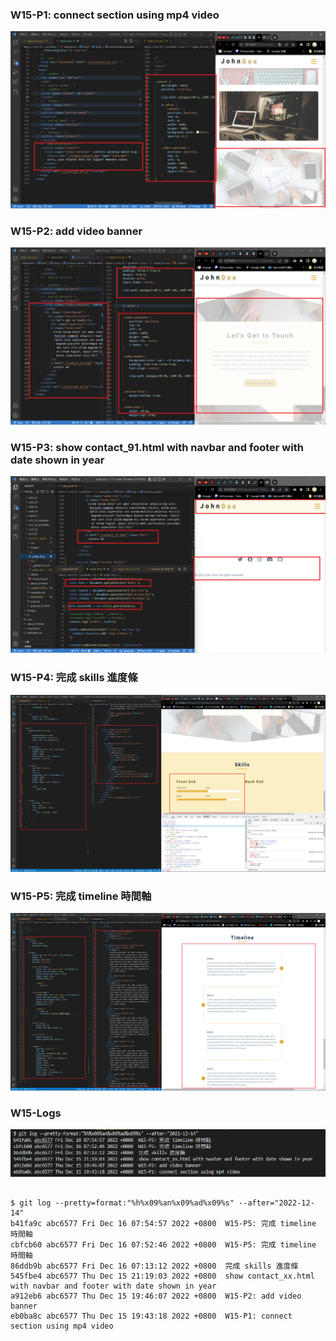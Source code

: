 ### W15-P1: connect section using mp4 video
 
![](w15-p1.png)

### W15-P2: add video banner
 
![](w15-p2.png)

### W15-P3: show contact_91.html with navbar and footer with date shown in year
 
![](w15-p3.png)

### W15-P4: 完成 skills 進度條
 
![](w15-p4.png)

### W15-P5: 完成 timeline 時間軸

![](w15-p5.png)

### W15-Logs

![](w15-logs.png)

```

$ git log --pretty=format:"%h%x09%an%x09%ad%x09%s" --after="2022-12-14"
b41fa9c abc6577 Fri Dec 16 07:54:57 2022 +0800  W15-P5: 完成 timeline 時間軸
cbfcb60 abc6577 Fri Dec 16 07:52:46 2022 +0800  W15-P5: 完成 timeline 時間軸
86ddb9b abc6577 Fri Dec 16 07:13:12 2022 +0800  完成 skills 進度條
545fbe4 abc6577 Thu Dec 15 21:19:03 2022 +0800  show contact_xx.html with navbar and footer with date shown in year
a912eb6 abc6577 Thu Dec 15 19:46:07 2022 +0800  W15-P2: add video banner
eb0ba8c abc6577 Thu Dec 15 19:43:18 2022 +0800  W15-P1: connect section using mp4 video

```